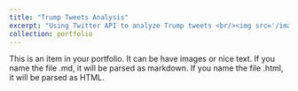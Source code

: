 ```yaml
---
title: "Trump Tweets Analysis"
excerpt: "Using Twitter API to analyze Trump tweets <br/><img src='/images/trump_tweets.jpeg' alt='Feature photo: CNN Politics' width=500 height=300>"
collection: portfolio
---
```



This is an item in your portfolio. It can be have images or nice text. If you name the file .md, it will be parsed as markdown. If you name the file .html, it will be parsed as HTML. 
